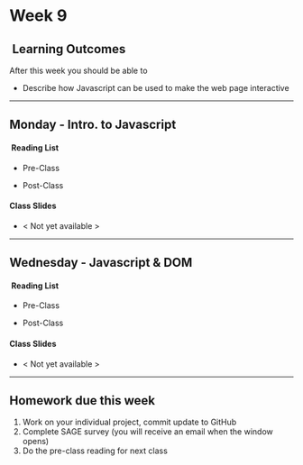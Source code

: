 # Week 9

## <i class="fa fa-star"></i>&nbsp;Learning Outcomes ###
After this week you should be able to 

- Describe how Javascript can be used to make the web page interactive

---  
## Monday -  Intro. to Javascript 

#### <i class="fa fa-book"></i>&nbsp;Reading List ###

- Pre-Class  
        
- Post-Class  
        
#### Class Slides 

- &lt; Not yet available &gt;

---  
## Wednesday -  Javascript & DOM 

#### <i class="fa fa-book"></i>&nbsp;Reading List ###

- Pre-Class
    
- Post-Class
    
#### Class Slides 
- &lt; Not yet available &gt;

---  

## Homework due this week ###
1. Work on your individual project, commit update to GitHub
5. Complete SAGE survey (you will receive an email when the window opens)
6. Do the pre-class reading for next class
